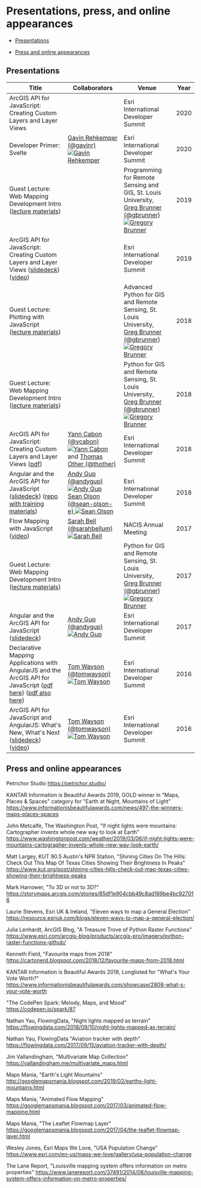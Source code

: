 # Presentations, press, and online appearances

- [Presentations](#presentations)

- [Press and online appearances](#press-and-online-appearances)

## Presentations

Title | Collaborators | Venue | Year
--- | --- | --- | ---
ArcGIS API for JavaScript: Creating Custom Layers and Layer Views |  | Esri International Developer Summit | 2020
Developer Primer: Svelte | [Gavin Rehkemper (@gavinr) ![Gavin Rehkemper](https://avatars3.githubusercontent.com/u/209355?s=30&v=4)](https://github.com/gavinr)  | Esri International Developer Summit | 2020
Guest Lecture: Web Mapping Development Intro ([lecture materials](https://github.com/gbrunner/intro-prog-for-gis-rs/tree/master/Week%2013)) |  | Programming for Remote Sensing and GIS, St. Louis University, <br> [Greg Brunner (@gbrunner) ![Gregory Brunner](https://avatars0.githubusercontent.com/u/5703643?s=30&v=4)](https://github.com/gbrunner) | 2019
ArcGIS API for JavaScript: Creating Custom Layers and Layer Views ([slidedeck](https://github.com/jwasilgeo/presentations/blob/master/2019/arcgis-api-for-javascript-creating-custom-layers-and-layer-views/ArcGIS%20API%20for%20JavaScript%20-%20Creating%20Custom%20Layers%20and%20Layer%20Views%20-%20DevSummit2019.pdf)) ([video](https://www.youtube.com/watch?v=NgOlRLPcThQ)) |  | Esri International Developer Summit | 2019
Guest Lecture: Plotting with JavaScript ([lecture materials](https://github.com/gbrunner/adv-python-for-gis-and-rs/tree/0b3e5175775bf8223e611b79f9b0e3ef8cdb06fc/Week%2011)) |  | Advanced Python for GIS and Remote Sensing, St. Louis University,  <br> [Greg Brunner (@gbrunner) ![Gregory Brunner](https://avatars0.githubusercontent.com/u/5703643?s=30&v=4)](https://github.com/gbrunner) | 2018
Guest Lecture: Web Mapping Development Intro ([lecture materials](https://github.com/gbrunner/Python_for_GIS_and_RS/tree/e1eef58422fe0ac47ee0e713cd1f886692f86a68/Week_14)) |  | Python for GIS and Remote Sensing, St. Louis University, <br> [Greg Brunner (@gbrunner) ![Gregory Brunner](https://avatars0.githubusercontent.com/u/5703643?s=30&v=4)](https://github.com/gbrunner) | 2018
ArcGIS API for JavaScript: Creating Custom Layers and Layer Views ([pdf](http://proceedings.esri.com/library/userconf/devsummit18/papers/dev-int-018.pdf)) | [Yann Cabon (@ycabon) ![Yann Cabon](https://avatars1.githubusercontent.com/u/1074239?v=4&s=30)](https://github.com/ycabon) <br> and [Thomas Other (@thother)](https://github.com/thother) | Esri International Developer Summit | 2018
Angular and the ArcGIS API for JavaScript ([slidedeck](https://sean-olson-e.github.io/Angular-and-the-ArcGIS-API-for-JavaScript)) ([repo with training materials](https://github.com/sean-olson-e/Angular-and-the-ArcGIS-API-for-JavaScript)) | [Andy Gup (@andygup) ![Andy Gup](https://avatars3.githubusercontent.com/u/510440?v=3&s=30)](https://github.com/andygup) <br> [Sean Olson (@sean-olson-e) ![Sean Olson](https://avatars0.githubusercontent.com/u/20913701?v=4&s=30)](https://github.com/sean-olson-e) | Esri International Developer Summit | 2018
Flow Mapping with JavaScript ([video](https://www.youtube.com/watch?v=cRPx-BfBtv0)) | [Sarah Bell (@sarahbellum) ![Sarah Bell](https://avatars2.githubusercontent.com/u/10340962?v=3&s=30)](https://github.com/sarahbellum) | NACIS Annual Meeting | 2017
Guest Lecture: Web Mapping Development Intro ([lecture materials](https://github.com/gbrunner/Python_for_GIS_and_RS/tree/e1eef58422fe0ac47ee0e713cd1f886692f86a68/Week_14)) |  | Python for GIS and Remote Sensing, St. Louis University, <br> [Greg Brunner (@gbrunner) ![Gregory Brunner](https://avatars0.githubusercontent.com/u/5703643?s=30&v=4)](https://github.com/gbrunner) | 2017
Angular and the ArcGIS API for JavaScript ([slidedeck](https://jwasilgeo.github.io/presentations/2017/angular-and-the-arcgis-api-for-javascript)) | [Andy Gup (@andygup) ![Andy Gup](https://avatars3.githubusercontent.com/u/510440?v=3&s=30)](https://github.com/andygup) | Esri International Developer Summit | 2017
Declarative Mapping Applications with AngularJS and the ArcGIS API for JavaScript ([pdf here](https://github.com/jwasilgeo/presentations/blob/master/2016/Declarative%20Mapping%20Applications%20with%20AngularJS%20and%20the%20ArcGIS%20API%20for%20JavaScript.pdf)) ([pdf also here](http://proceedings.esri.com/library/userconf/devsummit16/papers/dev_int_193.pdf)) | [Tom Wayson (@tomwayson) ![Tom Wayson](https://avatars2.githubusercontent.com/u/662944?v=3&s=30)](https://github.com/tomwayson/) | Esri International Developer Summit | 2016
ArcGIS API for JavaScript and AngularJS: What's New, What's Next ([slidedeck](https://jwasilgeo.github.io/esri-jsapi-and-angular-whats-next-dev-summit-2016)) ([video](https://video.esri.com/watch/5030/arcgis-api-for-javascript-and-angularjs-whats-new_comma_-whats-next_)) | [Tom Wayson (@tomwayson) ![Tom Wayson](https://avatars2.githubusercontent.com/u/662944?v=3&s=30)](https://github.com/tomwayson/) | Esri International Developer Summit | 2016

## Press and online appearances

Petrichor Studio <https://petrichor.studio/>

KANTAR Information is Beautiful Awards 2019, GOLD winner in "Maps, Places & Spaces" category for "Earth at Night, Mountains of Light" <https://www.informationisbeautifulawards.com/news/497-the-winners-maps-places-spaces>

John Metcalfe, The Washington Post, "If night lights were mountains: Cartographer invents whole new way to look at Earth" <https://www.washingtonpost.com/weather/2019/03/06/if-night-lights-were-mountains-cartographer-invents-whole-new-way-look-earth/>

Matt Largey, KUT 90.5 Austin's NPR Station, "Shining Cities On The Hills: Check Out This Map Of Texas Cities Showing Their Brightness In Peaks"  <https://www.kut.org/post/shining-cities-hills-check-out-map-texas-cities-showing-their-brightness-peaks>

Mark Harrower, "To 3D or not to 3D?" <https://storymaps.arcgis.com/stories/85df1e904cbb49c8ad169be4bc927016>

Laurie Stevens, Esri UK & Ireland, "Eleven ways to map a General Election" <https://resource.esriuk.com/blogs/eleven-ways-to-map-a-general-election/>

Julia Lenhardt, ArcGIS Blog, "A Treasure Trove of Python Raster Functions" <https://www.esri.com/arcgis-blog/products/arcgis-pro/imagery/python-raster-functions-github/>

Kenneth Field, "Favourite maps from 2018" <https://cartonerd.blogspot.com/2018/12/favourite-maps-from-2018.html>

KANTAR Information is Beautiful Awards 2018, Longlisted for "What's Your Vote Worth?" <https://www.informationisbeautifulawards.com/showcase/2808-what-s-your-vote-worth>

"The CodePen Spark: Melody, Maps, and Mood" <https://codepen.io/spark/87>

Nathan Yau, FlowingData, "Night lights mapped as terrain" <https://flowingdata.com/2018/09/10/night-lights-mapped-as-terrain/>

Nathan Yau, FlowingData "Aviation tracker with depth" <https://flowingdata.com/2017/09/15/aviation-tracker-with-depth/>

Jim Vallandingham, "Multivariate Map Collection" <https://vallandingham.me/multivariate_maps.html>

Maps Mania, "Earth's Light Mountains" <http://googlemapsmania.blogspot.com/2019/02/earths-light-mountains.html>

Maps Mania, "Animated Flow Mapping" <https://googlemapsmania.blogspot.com/2017/03/animated-flow-mapping.html>

Maps Mania, "The Leaflet Flowmap Layer" <https://googlemapsmania.blogspot.com/2017/04/the-leaflet-flowmap-layer.html>

Wesley Jones, Esri Maps We Love, "USA Population Change" <https://www.esri.com/en-us/maps-we-love/gallery/usa-population-change>

The Lane Report, "Louisville mapping system offers information on metro properties" <https://www.lanereport.com/37491/2014/08/louisville-mapping-system-offers-information-on-metro-properties/>
